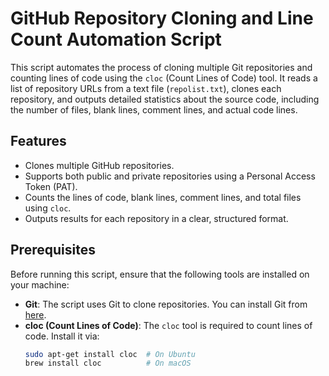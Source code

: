 # GitHub Repository Cloning and Line Count Automation Script

This script automates the process of cloning multiple Git repositories and counting lines of code using the `cloc` (Count Lines of Code) tool. It reads a list of repository URLs from a text file (`repolist.txt`), clones each repository, and outputs detailed statistics about the source code, including the number of files, blank lines, comment lines, and actual code lines.

## Features
- Clones multiple GitHub repositories.
- Supports both public and private repositories using a Personal Access Token (PAT).
- Counts the lines of code, blank lines, comment lines, and total files using `cloc`.
- Outputs results for each repository in a clear, structured format.

## Prerequisites

Before running this script, ensure that the following tools are installed on your machine:

- **Git**: The script uses Git to clone repositories. You can install Git from [here](https://git-scm.com/downloads).
- **cloc (Count Lines of Code)**: The `cloc` tool is required to count lines of code. Install it via:
  ```bash
  sudo apt-get install cloc  # On Ubuntu
  brew install cloc          # On macOS

